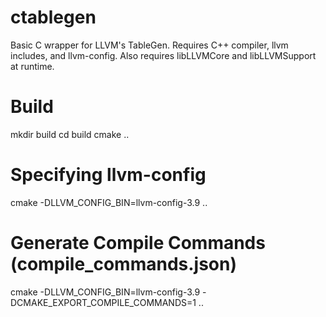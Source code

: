 # ctablegen
Basic C wrapper for LLVM's TableGen. Requires C++ compiler, llvm includes, and llvm-config. Also requires libLLVMCore and libLLVMSupport at runtime.

# Build
mkdir build
cd build
cmake ..

# Specifying llvm-config
cmake -DLLVM_CONFIG_BIN=llvm-config-3.9 ..

# Generate Compile Commands (compile_commands.json)
cmake -DLLVM_CONFIG_BIN=llvm-config-3.9 -DCMAKE_EXPORT_COMPILE_COMMANDS=1 ..
